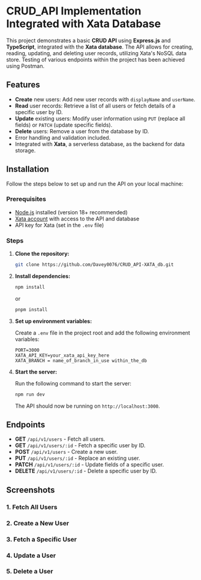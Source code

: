 # CRUD_API Implementation Integrated with Xata Database

This project demonstrates a basic **CRUD API** using **Express.js** and **TypeScript**, integrated with the **Xata database**. The API allows for creating, reading, updating, and deleting user records, utilizing Xata's NoSQL data store.
Testing of various endpoints within the project has been achieved using Postman.

## Features

- **Create** new users: Add new user records with `displayName` and `userName`.
- **Read** user records: Retrieve a list of all users or fetch details of a specific user by ID.
- **Update** existing users: Modify user information using `PUT` (replace all fields) or `PATCH` (update specific fields).
- **Delete** users: Remove a user from the database by ID.
- Error handling and validation included.
- Integrated with **Xata**, a serverless database, as the backend for data storage.

## Installation

Follow the steps below to set up and run the API on your local machine:

### Prerequisites

- [Node.js](https://nodejs.org/) installed (version 18+ recommended)
- [Xata account](https://xata.io/) with access to the API and database
- API key for Xata (set in the `.env` file)

### Steps

1. **Clone the repository:**

    ```bash
    git clone https://github.com/Davey0076/CRUD_API-XATA_db.git
    ```

2. **Install dependencies:**

    ```bash
    npm install
    ```
    or
   ```bash
   pnpm install
   ```

4. **Set up environment variables:**

    Create a `.env` file in the project root and add the following environment variables:

    ```
    PORT=3000
    XATA_API_KEY=your_xata_api_key_here
    XATA_BRANCH = name_of_branch_in_use within_the_db
    ```

5. **Start the server:**

    Run the following command to start the server:

    ```bash
    npm run dev
    ```

    The API should now be running on `http://localhost:3000`.

## Endpoints

- **GET** `/api/v1/users` - Fetch all users.
- **GET** `/api/v1/users/:id` - Fetch a specific user by ID.
- **POST** `/api/v1/users` - Create a new user.
- **PUT** `/api/v1/users/:id` - Replace an existing user.
- **PATCH** `/api/v1/users/:id` - Update fields of a specific user.
- **DELETE** `/api/v1/users/:id` - Delete a specific user by ID.

## Screenshots

### 1. Fetch All Users


### 2. Create a New User


### 3. Fetch a Specific User


### 4. Update a User


### 5. Delete a User



